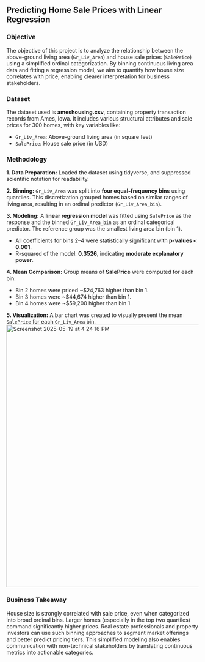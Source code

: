 ## Predicting Home Sale Prices with Linear Regression
### Objective
The objective of this project is to analyze the relationship between the above-ground living area (```Gr_Liv_Area```) and house sale prices (```SalePrice```) using a simplified ordinal categorization. By binning continuous living area data and fitting a regression model, we aim to quantify how house size correlates with price, enabling clearer interpretation for business stakeholders.
### Dataset
The dataset used is **ameshousing.csv**, containing property transaction records from Ames, Iowa. It includes various structural attributes and sale prices for 300 homes, with key variables like:
- ```Gr_Liv_Area```: Above-ground living area (in square feet)
- ```SalePrice```: House sale price (in USD)

### Methodology
**1. Data Preparation:**
Loaded the dataset using tidyverse, and suppressed scientific notation for readability.

**2. Binning:**
```Gr_Liv_Area``` was split into **four equal-frequency bins** using quantiles. This discretization grouped homes based on similar ranges of living area, resulting in an ordinal predictor (```Gr_Liv_Area_bin```).

**3. Modeling:**
A **linear regression model** was fitted using ```SalePrice``` as the response and the binned ```Gr_Liv_Area_bin``` as an ordinal categorical predictor. The reference group was the smallest living area bin (bin 1).
- All coefficients for bins 2–4 were statistically significant with **p-values < 0.001**.
- R-squared of the model: **0.3526**, indicating **moderate explanatory power**.

**4. Mean Comparison:**
Group means of **SalePrice** were computed for each bin:
- Bin 2 homes were priced ~$24,763 higher than bin 1.
- Bin 3 homes were ~$44,674 higher than bin 1.
- Bin 4 homes were ~$59,200 higher than bin 1.

**5. Visualization:**
A bar chart was created to visually present the mean ```SalePrice``` for each ```Gr_Liv_Area``` bin.
<img width="686" alt="Screenshot 2025-05-19 at 4 24 16 PM" src="https://github.com/user-attachments/assets/5701b5c2-597b-4717-bbb4-375ec538b685" />

### Business Takeaway
House size is strongly correlated with sale price, even when categorized into broad ordinal bins. Larger homes (especially in the top two quartiles) command significantly higher prices. Real estate professionals and property investors can use such binning approaches to segment market offerings and better predict pricing tiers. This simplified modeling also enables communication with non-technical stakeholders by translating continuous metrics into actionable categories.
